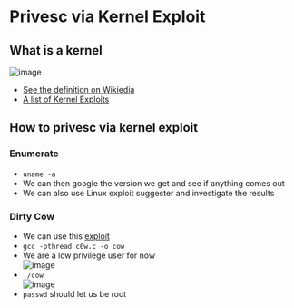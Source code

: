 # Privesc via Kernel Exploit

## What is a kernel

![image](https://user-images.githubusercontent.com/96747355/167271686-de6d61de-0566-475e-9248-bac94de54d0e.png)  
- [See the definition on Wikiedia](https://en.wikipedia.org/wiki/Kernel_(operating_system))
- [A list of Kernel Exploits](https://github.com/lucyoa/kernel-exploits)

## How to privesc via kernel exploit

### Enumerate

- `uname -a`
- We can then google the version we get and see if anything comes out
- We can also use Linux exploit suggester and investigate the results

### Dirty Cow

- We can use this [exploit](https://www.exploit-db.com/exploits/40839)
- `gcc -pthread c0w.c -o cow`
- We are a low privilege user for now  
![image](https://user-images.githubusercontent.com/96747355/167271901-78383711-70af-455a-8120-f221f8375bcc.png)  
- `./cow`  
![image](https://user-images.githubusercontent.com/96747355/167271978-bed109e8-f527-4f8e-8303-a935a27150c6.png)
- `passwd` should let us be root
